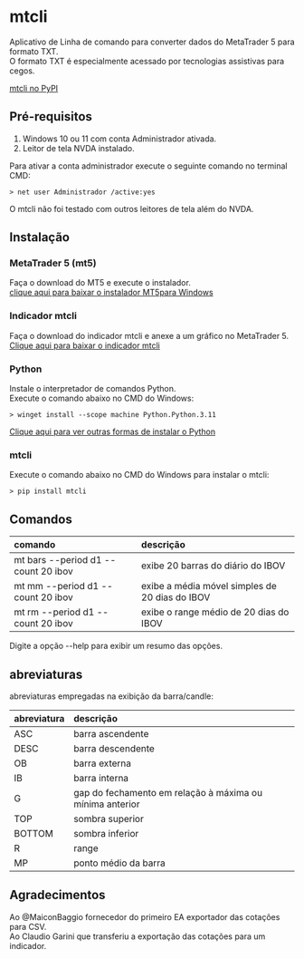 # mtcli  
  
Aplicativo de Linha de comando para converter dados do MetaTrader 5 para formato TXT.  
O formato TXT é especialmente acessado por tecnologias assistivas para cegos.  

[mtcli no PyPI](https://pypi.python.org/pypi/mtcli)  
  
## Pré-requisitos  

1. Windows 10 ou 11 com conta Administrador ativada.  
2. Leitor de tela NVDA instalado.  
  
Para ativar a conta administrador execute o seguinte comando no terminal CMD:  
```CMD
> net user Administrador /active:yes
```
    
O mtcli não foi testado com outros leitores de tela além do NVDA.  
  

## Instalação  

### MetaTrader 5 (mt5)
Faça o download do MT5 e execute o instalador.  
[clique aqui para baixar o instalador MT5para Windows](https://www.metatrader5.com/pt)  
  
### Indicador mtcli
Faça o download do indicador mtcli e anexe a um gráfico  no MetaTrader 5.  
[Clique aqui para baixar o indicador mtcli](https://tinyurl.com/vfranca-mtcli)  
  
### Python
Instale o interpretador de comandos Python.  
Execute o comando abaixo no CMD do Windows:  
```CMD
> winget install --scope machine Python.Python.3.11
```

[Clique aqui para ver outras formas de instalar o Python](python.md)


### mtcli

Execute o comando abaixo no CMD do Windows para instalar o mtcli:  
```CMD
> pip install mtcli
```

## Comandos  
  
comando | descrição
:----- | :------
mt bars --period d1 --count 20 ibov | exibe 20 barras do diário do IBOV
mt mm --period d1 --count 20 ibov | exibe a média móvel simples de 20 dias do IBOV
mt rm --period d1 --count 20 ibov | exibe o range médio de 20 dias do IBOV
  
Digite a opção --help para exibir um resumo das opções.  

## abreviaturas  

abreviaturas empregadas na exibição da barra/candle:    

abreviatura | descrição 
:----- | :------
ASC | barra ascendente 
DESC |  barra descendente
OB | barra externa 
IB | barra interna 
G | gap do fechamento em relação à máxima ou mínima anterior
TOP | sombra superior
BOTTOM | sombra inferior
R | range
MP | ponto médio da barra


## Agradecimentos  
  
Ao @MaiconBaggio fornecedor do primeiro EA exportador das cotações para CSV.  
Ao Claudio Garini que transferiu a exportação das cotações para um indicador.  

